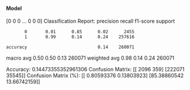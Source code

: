 #### Model
[0 0 0 ... 0 0 0]
Classification Report:
              precision    recall  f1-score   support

           0       0.01      0.85      0.02      2455
           1       0.99      0.14      0.24    257616

    accuracy                           0.14    260071
   macro avg       0.50      0.50      0.13    260071
weighted avg       0.98      0.14      0.24    260071

Accuracy: 0.14473355352961306
Confusion Matrix:
[[  2096    359]
 [222071  35545]]
Confusion Matrix (%):
[[ 0.80593376  0.13803923]
 [85.38860542 13.66742159]]

